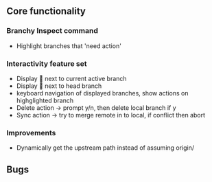 ## Core functionality

### Branchy Inspect command

- Highlight branches that 'need action'

### Interactivity feature set

- Display 🔨 next to current active branch
- Display 🚩 next to head branch
- keyboard navigation of displayed branches, show actions on highglighted branch
- Delete action -> prompt y/n, then delete local branch if y
- Sync action -> try to merge remote in to local, if conflict then abort

### Improvements

- Dynamically get the upstream path instead of assuming origin/

## Bugs
